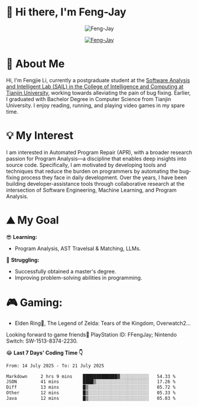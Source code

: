 # 🌟 Hi there, I'm Feng-Jay 

<p align="center"> <img src="https://komarev.com/ghpvc/?username=Feng-Jay&label=Profile%20views&color=0e75b6&style=flat" alt="Feng-Jay" /> </p>


<p align="center"> <a href="https://github.com/ryo-ma/github-profile-trophy"><img src="https://github-profile-trophy.vercel.app/?username=Feng-Jay&row=1&column=8&margin-w=15&margin-h=15" alt="Feng-Jay" /></a> </p>

# 👋 About Me

Hi, I'm Fengjie Li, currently a postgraduate student at the [Software Analysis and Intelligent Lab (SAIL) in the College of Intelligence and Computing at Tianjin University](https://tjusail.github.io/), working towards alleviating the pain of bug fixing. Earlier, I graduated with Bachelor Degree in Computer Science from Tianjin University. I enjoy reading, running, and playing video games in my spare time.

# 💡 My Interest

I am interested in Automated Program Repair (APR), with a broader research passion for Program Analysis—a discipline that enables deep insights into source code. Specifically, I am motivated by developing tools and techniques that reduce the burden on programmers by automating the bug-fixing process they face in daily development. Over the years, I have been building developer-assistance tools through collaborative research at the intersection of Software Engineering, Machine Learning, and Program Analysis.

# ⛰️ My Goal

😎 **Learning:**

* Program Analysis, AST Travelsal & Matching, LLMs.

💪 **Struggling:**

* Successfully obtained a master's degree.
* Improving problem-solving abilities in programming.

# 🎮 **Gaming:**

* Elden Ring💍, The Legend of Zelda: Tears of the Kingdom, Overwatch2...

Looking forward to game friends🤗 PlayStation ID: FFengJay; Nintendo Switch: SW-1513-8374-2230.

😂 **Last 7 Days' Coding Time 👇**
<!--START_SECTION:waka-->

```txt
From: 14 July 2025 - To: 21 July 2025

Markdown     2 hrs 9 mins    █████████████▓░░░░░░░░░░░   54.33 %
JSON         41 mins         ████▒░░░░░░░░░░░░░░░░░░░░   17.26 %
Diff         13 mins         █▒░░░░░░░░░░░░░░░░░░░░░░░   05.72 %
Other        12 mins         █▒░░░░░░░░░░░░░░░░░░░░░░░   05.33 %
Java         12 mins         █▒░░░░░░░░░░░░░░░░░░░░░░░   05.03 %
```

<!--END_SECTION:waka-->

